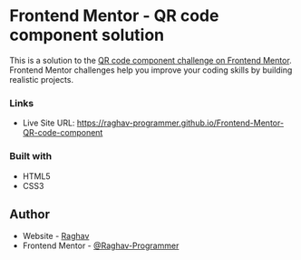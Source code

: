 # Frontend Mentor - QR code component solution

This is a solution to the [QR code component challenge on Frontend Mentor](https://www.frontendmentor.io/challenges/qr-code-component-iux_sIO_H). Frontend Mentor challenges help you improve your coding skills by building realistic projects. 

### Links

- Live Site URL: https://raghav-programmer.github.io/Frontend-Mentor-QR-code-component

### Built with

- HTML5
- CSS3

## Author

- Website - [Raghav](https://raghav-programmer.github.io/CV)
- Frontend Mentor - [@Raghav-Programmer](https://www.frontendmentor.io/profile/Raghav-Programmer)
